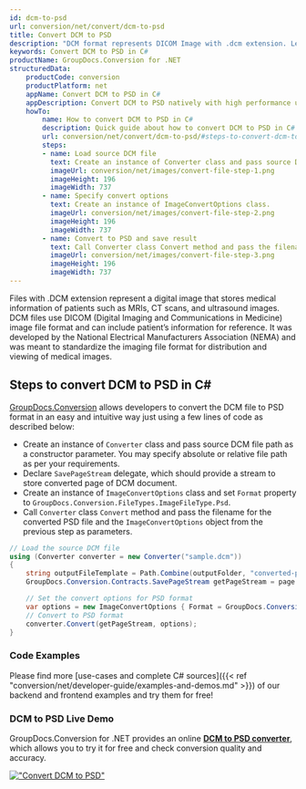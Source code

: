 ```yaml
---
id: dcm-to-psd
url: conversion/net/convert/dcm-to-psd
title: Convert DCM to PSD
description: "DCM format represents DICOM Image with .dcm extension. Learn how to convert DCM to PSD file programmatically in C# language using GroupDocs.Conversion for .NET library."
keywords: Convert DCM to PSD in C#
productName: GroupDocs.Conversion for .NET
structuredData:
    productCode: conversion
    productPlatform: net
    appName: Convert DCM to PSD in C#
    appDescription: Convert DCM to PSD natively with high performance using C# language and server side GroupDocs.Conversion for .NET APIs, without the use of any software like Microsoft or Open Office.
    howTo:
        name: How to convert DCM to PSD in C# 
        description: Quick guide about how to convert DCM to PSD in C# with high performance and accuracy.
        url: conversion/net/convert/dcm-to-psd/#steps-to-convert-dcm-to-psd-in-c
        steps:
        - name: Load source DCM file 
          text: Create an instance of Converter class and pass source DCM file path as a constructor parameter. You may specify absolute or relative file path as per your requirements. 
          imageUrl: conversion/net/images/convert-file-step-1.png
          imageHeight: 196
          imageWidth: 737
        - name: Specify convert options 
          text: Create an instance of ImageConvertOptions class.
          imageUrl: conversion/net/images/convert-file-step-2.png
          imageHeight: 196
          imageWidth: 737
        - name: Convert to PSD and save result 
          text: Call Converter class Convert method and pass the filename for the converted HTML file and the ImageConvertOptions object from the previous step as parameters.
          imageUrl: conversion/net/images/convert-file-step-3.png
          imageHeight: 196
          imageWidth: 737
---
```


Files with .DCM extension represent a digital image that stores medical information of patients such as MRIs, CT scans, and ultrasound images. DCM files use DICOM (Digital Imaging and Communications in Medicine) image file format and can include patient’s information for reference. It was developed by the National Electrical Manufacturers Association (NEMA) and was meant to standardize the imaging file format for distribution and viewing of medical images.

## Steps to convert DCM to PSD in C#

[GroupDocs.Conversion](https://products.groupdocs.com/conversion/net) allows developers to convert the DCM file to PSD format in an easy and intuitive way just using a few lines of code as described below:

* Create an instance of `Converter` class and pass source DCM file path as a constructor parameter. You may specify absolute or relative file path as per your requirements. 
* Declare `SavePageStream` delegate, which should provide a stream to store converted page of DCM document.
* Create an instance of `ImageConvertOptions` class and set `Format` property to `GroupDocs.Conversion.FileTypes.ImageFileType.Psd`.
* Call `Converter` class `Convert` method and pass the filename for the converted PSD file and the `ImageConvertOptions` object from the previous step as parameters.

```csharp
// Load the source DCM file
using (Converter converter = new Converter("sample.dcm"))
{
    string outputFileTemplate = Path.Combine(outputFolder, "converted-page-{0}.psd");
    GroupDocs.Conversion.Contracts.SavePageStream getPageStream = page => new FileStream(string.Format(outputFileTemplate, page), FileMode.Create);

    // Set the convert options for PSD format
    var options = new ImageConvertOptions { Format = GroupDocs.Conversion.FileTypes.ImageFileType.Psd };   
    // Convert to PSD format
    converter.Convert(getPageStream, options);
}
```

### Code Examples

Please find more [use-cases and complete C# sources]({{< ref "conversion/net/developer-guide/examples-and-demos.md" >}}) of our backend and frontend examples and try them for free!

### DCM to PSD Live Demo

GroupDocs.Conversion for .NET provides an online [**DCM to PSD converter**](https://products.groupdocs.app/conversion/dcm-to-psd), which allows you to try it for free and check conversion quality and accuracy.

[!["Convert DCM to PSD"](conversion/net/images/convert-to-psd/convert-dcm-to-psd.png)](https://products.groupdocs.app/conversion/dcm-to-psd)